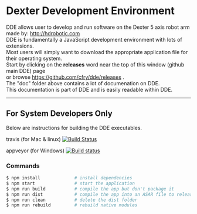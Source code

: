 # Dexter Development Environment
DDE allows user to develop and run software on the Dexter 5 axis robot arm made by: http://hdrobotic.com \
DDE is fundamentally a JavaScript development environment with lots of extensions.\
Most users will simply want to download the appropriate application file for their operating system.\
Start by clicking on the **releases** word near the top of this window (github main DDE) page\
or browse https://github.com/cfry/dde/releases .\
The "doc" folder above contains a lot of documenation on DDE.\
This documentation is part of DDE and is easily readable within DDE.
________________________________________________
## For System Developers Only
Below are instructions for building the DDE executables.

travis (for Mac & linux) [![Build Status](https://travis-ci.org/cfry/dde.svg?branch=master)](https://travis-ci.org/cfry/dde)

appveyor (for Windows) [![Build status](https://ci.appveyor.com/api/projects/status/sv6eh2bu7qsem04y?svg=true)](https://ci.appveyor.com/project/cfry/dde)

### Commands
```bash
$ npm install             # install dependencies
$ npm start               # start the application
$ npm run build           # compile the app but don't package it
$ npm run dist            # compile the app into an ASAR file to release
$ npm run clean           # delete the dist folder
$ npm run rebuild         # rebuild native modules
